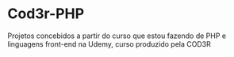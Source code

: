 # Cod3r-PHP
Projetos concebidos a partir do curso que estou fazendo de PHP e linguagens front-end na Udemy, curso produzido pela COD3R

